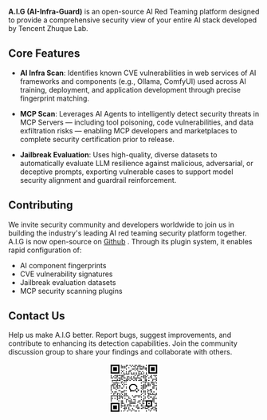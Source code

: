 **A.I.G (AI-Infra-Guard)** is an open-source AI Red Teaming platform designed to provide a
comprehensive security view of your entire AI stack developed by Tencent Zhuque Lab.

## Core Features

- **AI Infra Scan**:
Identifies known CVE vulnerabilities in web services of AI frameworks and components (e.g., Ollama, ComfyUI) used across AI training, deployment, and application development through precise fingerprint matching.

- **MCP Scan**:
Leverages AI Agents to intelligently detect security threats in MCP Servers — including tool poisoning, code vulnerabilities, and data exfiltration risks — enabling MCP developers and marketplaces to complete security certification prior to release.

- **Jailbreak Evaluation**:
Uses high-quality, diverse datasets to automatically evaluate LLM resilience against malicious, adversarial, or deceptive prompts, exporting vulnerable cases to support model security alignment and guardrail reinforcement.

## Contributing
We invite security community and developers worldwide to join us in building the industry's leading AI red teaming security platform  together.
A.I.G is now open-source on [Github](https://github.com/Tencent/AI-Infra-Guard) .   Through its plugin system, it enables rapid configuration of:

-  AI component fingerprints
-  CVE vulnerability signatures
-  Jailbreak evaluation datasets
-  MCP security scanning plugins

## Contact Us
Help us make A.I.G better.  Report bugs, suggest improvements, and contribute to enhancing its detection capabilities.  Join the community discussion group  to share your findings and collaborate with others.
<p align="center">
    <img alt="A.I.G Logo" width="20%" src="./assets/wechatgroup.png">
</p>

